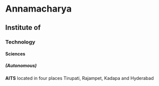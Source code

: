 # Annamacharya
## Institute of
### Technology
#### Sciences
##### (Autonomous)

**AITS** located in four places Tirupati, Rajampet, Kadapa and Hyderabad
